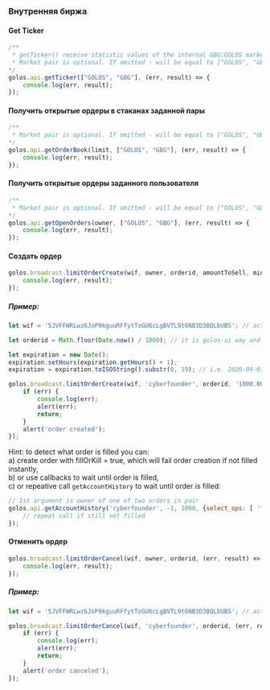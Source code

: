 ### Внутренняя биржа

#### Get Ticker
```js
/**
 * getTicker() receive statistic values of the internal GBG:GOLOS market for the last 24 hours
 * Market pair is optional. If omitted - will be equal to ["GOLOS", "GBG"].
*/
golos.api.getTicker(["GOLOS", "GBG"], (err, result) => {
    console.log(err, result);
});
```
#### Получить открытые ордеры в стаканах заданной пары
```js
/**
 * Market pair is optional. If omitted - will be equal to ["GOLOS", "GBG"].
*/
golos.api.getOrderBook(limit, ["GOLOS", "GBG"], (err, result) => {
    console.log(err, result);
});
```
#### Получить открытые ордеры заданного пользователя
```js
/**
 * Market pair is optional. If omitted - will be equal to ["GOLOS", "GBG"].
*/
golos.api.getOpenOrders(owner, ["GOLOS", "GBG"], (err, result) => {
    console.log(err, result);
});
```

#### Создать ордер
```js
golos.broadcast.limitOrderCreate(wif, owner, orderid, amountToSell, minToReceive, fillOrKill, expiration, function(err, result) => {
    console.log(err, result);
});
```
##### Пример:
```js
let wif = '5JVFFWRLwz6JoP9kguuRFfytToGU6cLgBVTL9t6NB3D3BQLbUBS'; // active private key

let orderid = Math.floor(Date.now() / 1000); // it is golos-ui way and it is preferred

let expiration = new Date();
expiration.setHours(expiration.getHours() + 1);
expiration = expiration.toISOString().substr(0, 19); // i.e. 2020-09-07T11:33:00

golos.broadcast.limitOrderCreate(wif, 'cyberfounder', orderid, '1000.000000 AAA', '1000.000 BBB', false, expiration, (err, res) => {
    if (err) {
        console.log(err);
        alert(err);
        return;
    }
    alert('order created');
});
```
Hint: to detect what order is filled you can:  
a) create order with fillOrKill = true, which will fail order creation if not filled instantly,  
b) or use callbacks to wait until order is filled,  
c) or repeative call `getAccountHistory` to wait until order is filled: 
```js
// 1st argument is owner of one of two orders in pair
golos.api.getAccountHistory('cyberfounder', -1, 1000, {select_ops: [ 'fill_order']}, (err, result) => {
    // repeat call if still not filled
});
```
#### Отменить ордер
```js
golos.broadcast.limitOrderCancel(wif, owner, orderid, (err, result) => {
    console.log(err, result);
});
```
##### Пример:
```js
let wif = '5JVFFWRLwz6JoP9kguuRFfytToGU6cLgBVTL9t6NB3D3BQLbUBS'; // active private key

golos.broadcast.limitOrderCancel(wif, 'cyberfounder', orderid, (err, res) => {
    if (err) {
        console.log(err);
        alert(err);
        return;
    }
    alert('order canceled');
});
```
